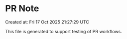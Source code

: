 # PR Note

Created at: Fri 17 Oct 2025 21:27:29 UTC

This file is generated to support testing of PR workflows.
